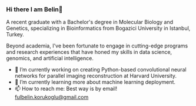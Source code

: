### Hi there I am Belin👋

A recent graduate with a Bachelor's degree in Molecular Biology and Genetics, specializing in Bioinformatics from Bogazici University in Istanbul, Turkey. 

Beyond academia, I've been fortunate to engage in cutting-edge programs and research experiences that have honed my skills in data science, genomics, and artificial intelligence. 

- 🔭 I’m currently working on creating Python-based convolutional neural networks for parallel imaging reconstruction at Harvard University.
- 🌱 I’m currently learning more about machine learning deployment.
- 📫 How to reach me: Best way is by email! fulbelin.korukoglu@gmail.com




